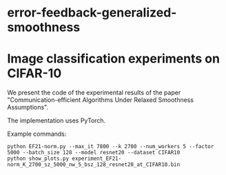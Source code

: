 # error-feedback-generalized-smoothness
# Image classification experiments on CIFAR-10

We present the code of the experimental results of the paper "Communication-efficient Algorithms Under Relaxed Smoothness Assumptions".

The implementation uses PyTorch. 

Example commands:

 ```
python EF21-norm.py --max_it 7800 --k 2700 --num_workers 5 --factor 5000 --batch_size 128 --model resnet20 --dataset CIFAR10
python show_plots.py experiment_EF21-norm_K_2700_sz_5000_nw_5_bsz_128_resnet20_at_CIFAR10.bin
 ```

